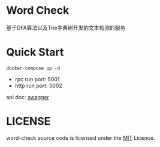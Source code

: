 # Word Check
基于DFA算法以及Trie字典树开发的文本检测的服务

# Quick Start
```
docker-compose up -d
```
 - rpc run port: 5001
 - http run port: 5002

api doc: [swagger](http://localhost:5002/api-doc/index.html)

# LICENSE
word-check source code is licensed under the [MIT](https://github.com/syyongx/go-wordsfilter/blob/master/LICENSE) Licence.